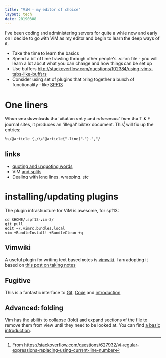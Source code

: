 ```yaml
---
title: "ViM - my editor of choice"
layout: tech
date: 20190308
---
```

I've been coding and administering servers for quite a while now and early on I decide
to go with ViM as my editor and begin to learn the deep ways of it.

* Take the time to learn the basics
* Spend a bit of time trawling through other people's .vimrc file - you will learn a lot about what
  you can change and how things can be set up
* Use buffers <http://stackoverflow.com/questions/102384/using-vims-tabs-like-buffers>
* Consider using set of plugins that bring together a bunch of functionality - like [SPF13](http://vim.spf13.com/)

# One liners

When one downloads the 'citation entry and references' from the T & F journal sites, it produces
an 'illegal' bibtex document. This[^1] will fix up the entries:

```
%s/@article {,/\="@article{".line(".").","/
```

## links

* [quoting and unquoting words](https://stackoverflow.com/questions/2147875/what-vim-commands-can-be-used-to-quote-unquote-words)
* ViM [and splits](https://thoughtbot.com/blog/vim-splits-move-faster-and-more-naturally)
* [Dealing with long lines, wrapping, etc](https://agilesysadmin.net/how-to-manage-long-lines-in-vim/)

# installing/updating plugins

The plugin infrastructure for ViM is awesome, for spf13:

```
cd $HOME/.spf13-vim-3/
git pull
edit ~/.vimrc.bundles.local
vim +BundleInstall! +BundleClean +q
```

## Vimwiki

A useful plugin for writing text based notes is [vimwiki](http://vimwiki.github.io/).
I am adopting it based on [this post on taking
notes](https://jamesbvaughan.com/markdown-pandoc-notes/)

## Fugitive

This is a fantastic interface to [Git](). [Code](https://github.com/tpope/vim-fugitive) and [introduction](http://vimcasts.org/episodes/fugitive-vim---a-complement-to-command-line-git/)

## Advanced: folding

Vim has the ability to collapse (fold) and expand sections of the file to remove
them from view until they need to be looked at. You can find [a basic
introduction](https://www.linux.com/tutorials/vim-tips-folding-fun/).

[^1]: From <https://stackoverflow.com/questions/627932/vi-regular-expressions-replacing-using-current-line-number>

